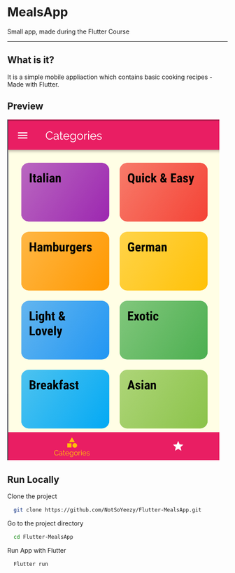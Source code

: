 
# MealsApp

Small app, made during the Flutter Course

---

## What is it?
It is a simple mobile appliaction which contains basic cooking recipes - Made with Flutter.




## Preview

![App Screenshot](main_screen.png)


## Run Locally

Clone the project

```bash
  git clone https://github.com/NotSoYeezy/Flutter-MealsApp.git
```

Go to the project directory

```bash
  cd Flutter-MealsApp
```


Run App with Flutter

```bash
  Flutter run
```

